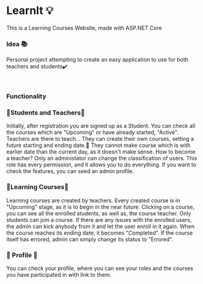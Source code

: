 # LearnIt 💡
This is a Learning Courses Website, made with ASP.NET Core

### Idea 📚
Personal project attempting to create an 
easy application to use for both teachers and students✔️
 
<br />

### Functionality 

### 🏫Students and Teachers🏫

Initially, after registration you are signed up as a Student.
You can check all the courses which are "Upcoming" or have already started, "Active".
Teachers are there to teach... They can create their own courses, setting a future starting
and ending date.📅
They cannot make course which is with earlier date than the current day, as it doesn't make sense.
How to become a teacher?
Only an administator can change the classification of users.
This role has every permission, and it allows you to do everything.
If you want to check the features, you can seed an admin profile.

### 📖Learning Courses📖

Learning courses are created by teachers. Every created course is in "Upcoming" stage, as 
it is to begin in the near future. Clicking on a course, you can see all the enrolled students, as
well as, the course teacher.
Only students can join a course. If there are any issues with the enrolled users, the admin can
kick anybody from it and let the user enroll in it again.
When the course reaches its ending date, it becomes "Completed".
If the course itself has errored, admin can simply change its status to "Errored".

### 📁 Profile 📁

You can check your profile, where you can see your roles and the courses you have participated in with link to them.


